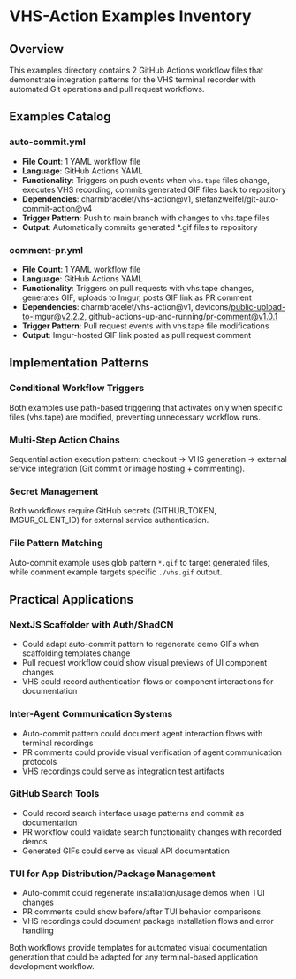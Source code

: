 # VHS-Action Examples Inventory

## Overview
This examples directory contains 2 GitHub Actions workflow files that demonstrate integration patterns for the VHS terminal recorder with automated Git operations and pull request workflows.

## Examples Catalog

### auto-commit.yml
- **File Count**: 1 YAML workflow file
- **Language**: GitHub Actions YAML
- **Functionality**: Triggers on push events when `vhs.tape` files change, executes VHS recording, commits generated GIF files back to repository
- **Dependencies**: charmbracelet/vhs-action@v1, stefanzweifel/git-auto-commit-action@v4
- **Trigger Pattern**: Push to main branch with changes to vhs.tape files
- **Output**: Automatically commits generated *.gif files to repository

### comment-pr.yml
- **File Count**: 1 YAML workflow file
- **Language**: GitHub Actions YAML
- **Functionality**: Triggers on pull requests with vhs.tape changes, generates GIF, uploads to Imgur, posts GIF link as PR comment
- **Dependencies**: charmbracelet/vhs-action@v1, devicons/public-upload-to-imgur@v2.2.2, github-actions-up-and-running/pr-comment@v1.0.1
- **Trigger Pattern**: Pull request events with vhs.tape file modifications
- **Output**: Imgur-hosted GIF link posted as pull request comment

## Implementation Patterns

### Conditional Workflow Triggers
Both examples use path-based triggering that activates only when specific files (vhs.tape) are modified, preventing unnecessary workflow runs.

### Multi-Step Action Chains
Sequential action execution pattern: checkout → VHS generation → external service integration (Git commit or image hosting + commenting).

### Secret Management
Both workflows require GitHub secrets (GITHUB_TOKEN, IMGUR_CLIENT_ID) for external service authentication.

### File Pattern Matching
Auto-commit example uses glob pattern `*.gif` to target generated files, while comment example targets specific `./vhs.gif` output.

## Practical Applications

### NextJS Scaffolder with Auth/ShadCN
- Could adapt auto-commit pattern to regenerate demo GIFs when scaffolding templates change
- Pull request workflow could show visual previews of UI component changes
- VHS could record authentication flows or component interactions for documentation

### Inter-Agent Communication Systems
- Auto-commit pattern could document agent interaction flows with terminal recordings
- PR comments could provide visual verification of agent communication protocols
- VHS recordings could serve as integration test artifacts

### GitHub Search Tools
- Could record search interface usage patterns and commit as documentation
- PR workflow could validate search functionality changes with recorded demos
- Generated GIFs could serve as visual API documentation

### TUI for App Distribution/Package Management
- Auto-commit could regenerate installation/usage demos when TUI changes
- PR comments could show before/after TUI behavior comparisons
- VHS recordings could document package installation flows and error handling

Both workflows provide templates for automated visual documentation generation that could be adapted for any terminal-based application development workflow.